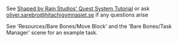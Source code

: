 See [Shaped by Rain Studios' Quest System Tutorial](https://www.youtube.com/watch?v=UyTJLDGcT64) or ask oliver.sarebro@hitachigymnasiet.se if any questions arise

See 'Resources/Bare Bones/Move Block' and the 'Bare Bones/Task Manager' scene for an example task.